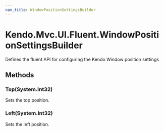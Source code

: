 ```yaml
---
nav_title: WindowPositionSettingsBuilder
---
```


# Kendo.Mvc.UI.Fluent.WindowPositionSettingsBuilder
Defines the fluent API for configuring the Kendo Window position settings




## Methods


### Top(System.Int32)
Sets the top position.





### Left(System.Int32)
Sets the left position.






